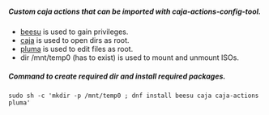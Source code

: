 ##### Custom caja actions that can be imported with caja-actions-config-tool.

 * [beesu](https://linux.die.net/man/1/beesu) is used to gain privileges.
 * [caja](https://www.systutorials.com/docs/linux/man/1-caja) is used to open dirs as root.
 * [pluma](https://www.systutorials.com/docs/linux/man/1-pluma) is used to edit files as root.
 * dir /mnt/temp0 (has to exist) is used to mount and unmount ISOs.

##### Command to create required dir and install required packages.

    sudo sh -c 'mkdir -p /mnt/temp0 ; dnf install beesu caja caja-actions pluma'
